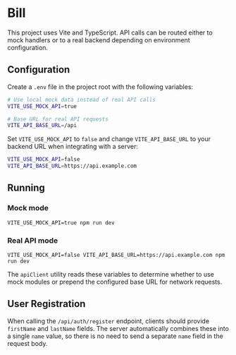 # Bill

This project uses Vite and TypeScript. API calls can be routed either to mock handlers or to a real backend depending on environment configuration.

## Configuration

Create a `.env` file in the project root with the following variables:

```bash
# Use local mock data instead of real API calls
VITE_USE_MOCK_API=true

# Base URL for real API requests
VITE_API_BASE_URL=/api
```

Set `VITE_USE_MOCK_API` to `false` and change `VITE_API_BASE_URL` to your backend URL when integrating with a server:

```bash
VITE_USE_MOCK_API=false
VITE_API_BASE_URL=https://api.example.com
```

## Running

### Mock mode

```
VITE_USE_MOCK_API=true npm run dev
```

### Real API mode

```
VITE_USE_MOCK_API=false VITE_API_BASE_URL=https://api.example.com npm run dev
```

The `apiClient` utility reads these variables to determine whether to use mock modules or prepend the configured base URL for network requests.

## User Registration

When calling the `/api/auth/register` endpoint, clients should provide `firstName` and `lastName` fields. The server automatically combines these into a single `name` value, so there is no need to send a separate `name` field in the request body.

